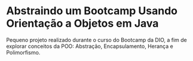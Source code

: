 # Abstraindo um Bootcamp Usando Orientação a Objetos em Java

Pequeno projeto realizado durante o curso do Bootcamp da DIO, a fim de explorar conceitos da POO: Abstração, Encapsulamento, Herança e Polimorfismo.